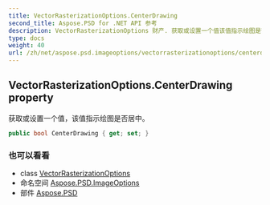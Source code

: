 ```yaml
---
title: VectorRasterizationOptions.CenterDrawing
second_title: Aspose.PSD for .NET API 参考
description: VectorRasterizationOptions 财产. 获取或设置一个值该值指示绘图是否居中
type: docs
weight: 40
url: /zh/net/aspose.psd.imageoptions/vectorrasterizationoptions/centerdrawing/
---
```

## VectorRasterizationOptions.CenterDrawing property

获取或设置一个值，该值指示绘图是否居中。

```csharp
public bool CenterDrawing { get; set; }
```

### 也可以看看

* class [VectorRasterizationOptions](../)
* 命名空间 [Aspose.PSD.ImageOptions](../../vectorrasterizationoptions/)
* 部件 [Aspose.PSD](../../../)


